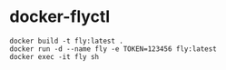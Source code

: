 # docker-flyctl

```
docker build -t fly:latest .
docker run -d --name fly -e TOKEN=123456 fly:latest
docker exec -it fly sh

```
